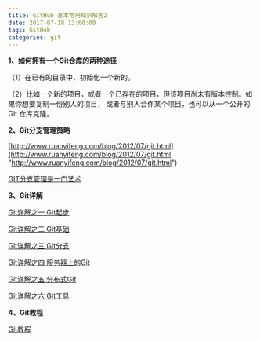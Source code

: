 ```yaml
---
title: GitHub 基本常用知识解答2
date: 2017-07-18 13:00:00
tags: GitHub
categories: git
---
```


**1、如何拥有一个Git仓库的两种途径**

 （1）在已有的目录中，初始化一个新的。

 （2）比如一个新的项目，或者一个已存在的项目，但该项目尚未有版本控制。如果你想要复制一份别人的项目， 或者与别人合作某个项目，也可以从一个公开的 Git 仓库克隆。

**2、Git分支管理策略**

 [http://www.ruanyifeng.com/blog/2012/07/git.html](http://www.ruanyifeng.com/blog/2012/07/git.html "http://www.ruanyifeng.com/blog/2012/07/git.html")

 [GIT分支管理是一门艺术](http://kb.cnblogs.com/page/132209/)

**3、Git详解**

[Git详解之一 Git起步](http://www.open-open.com/lib/view/open1328069609436.html "http://www.open-open.com/lib/view/open1328069609436.html")

[Git详解之二 Git基础](http://www.open-open.com/lib/view/open1328069733264.html "Git详解之二 Git基础 ")

 [Git详解之三 Git分支](http://www.open-open.com/lib/view/open1328069889514.html "Git详解之三 Git分支")

 [Git详解之四 服务器上的Git](http://www.open-open.com/lib/view/open1328069988843.html "Git详解之四 服务器上的Git ")

 [Git详解之五 分布式Git](http://www.open-open.com/lib/view/open1328070090108.html "Git详解之五 分布式Git ")

[ Git详解之六 Git工具](http://www.open-open.com/lib/view/open1328070367499.html "Git详解之六 Git工具 ")

**4、Git教程**

 [Git教程](http://www.liaoxuefeng.com/wiki/0013739516305929606dd18361248578c67b8067c8c017b000 "Git教程")